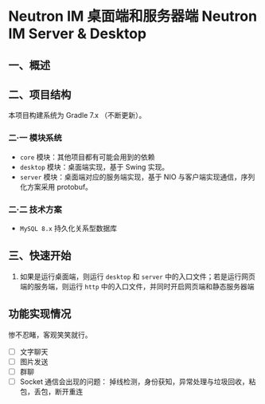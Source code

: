 # Neutron IM 桌面端和服务器端 Neutron IM Server & Desktop

## 一、概述

## 二、项目结构

本项目构建系统为 Gradle 7.x （不断更新）。

### 二·一 模块系统

- `core` 模块：其他项目都有可能会用到的依赖
- `desktop` 模块：桌面端实现，基于 Swing 实现。
- `server` 模块：桌面端对应的服务端实现，基于 NIO 与客户端实现通信，序列化方案采用 protobuf。

### 二·二 技术方案

- `MySQL 8.x` 持久化关系型数据库

## 三、快速开始

1. 如果是运行桌面端，则运行 `desktop` 和 `server` 中的入口文件；若是运行网页端的服务端，则运行 `http` 中的入口文件，并同时开启网页端和静态服务器端

## 功能实现情况

惨不忍睹，客观笑笑就行。

- [ ] 文字聊天
- [ ] 图片发送
- [ ] 群聊
- [ ] Socket 通信会出现的问题： 掉线检测，身份获知，异常处理与垃圾回收，粘包，丢包，断开重连
